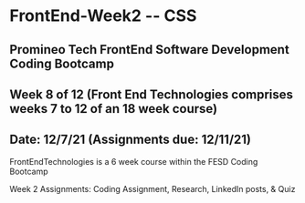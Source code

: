 # FrontEnd-Week2 -- CSS

## Promineo Tech FrontEnd Software Development Coding Bootcamp 
## Week 8 of 12 (Front End Technologies comprises weeks 7 to 12 of an 18 week course)
## Date:  12/7/21 (Assignments due:  12/11/21) 

FrontEndTechnologies is a 6 week course within the FESD Coding Bootcamp

Week 2 Assignments:  Coding Assignment, Research, LinkedIn posts, & Quiz
